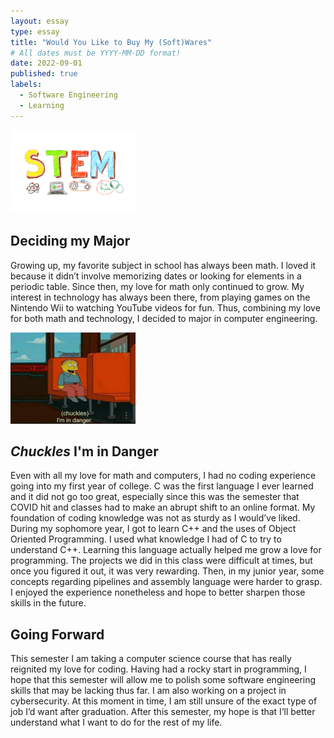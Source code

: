 ```yaml
---
layout: essay
type: essay
title: "Would You Like to Buy My (Soft)Wares"
# All dates must be YYYY-MM-DD format!
date: 2022-09-01
published: true
labels:
  - Software Engineering
  - Learning
---
```


<img width="200px" class="rounded float-start pe-4" src="../img/software/stem.jpg">

## Deciding my Major

Growing up, my favorite subject in school has always been math. I loved it because it didn’t involve memorizing dates or looking for elements in a periodic table. Since then, my love for math only continued to grow. My interest in technology has always been there, from playing games on the Nintendo Wii to watching YouTube videos for fun. Thus, combining my love for both math and technology, I decided to major in computer engineering.

<img width="200px" class="rounded float-start pe-4" src="../img/software/danger.jfif">

## *Chuckles* I'm in Danger

Even with all my love for math and computers, I had no coding experience going into my first year of college. C was the first language I ever learned and it did not go too great, especially since this was the semester that COVID hit and classes had to make an abrupt shift to an online format. My foundation of coding knowledge was not as sturdy as I would’ve liked. During my sophomore year, I got to learn C++ and the uses of Object Oriented Programming. I used what knowledge I had of C to try to understand C++. Learning this language actually helped me grow a love for programming. The projects we did in this class were difficult at times, but once you figured it out, it was very rewarding. Then, in my junior year, some concepts regarding pipelines and assembly language were harder to grasp. I enjoyed the experience nonetheless and hope to better sharpen those skills in the future.

## Going Forward

This semester I am taking a computer science course that has really reignited my love for coding. Having had a rocky start in programming, I hope that this semester will allow me to polish some software engineering skills that may be lacking thus far. I am also working on a project in cybersecurity. At this moment in time, I am still unsure of the exact type of job I’d want after graduation. After this semester, my hope is that I’ll better understand what I want to do for the rest of my life. 
